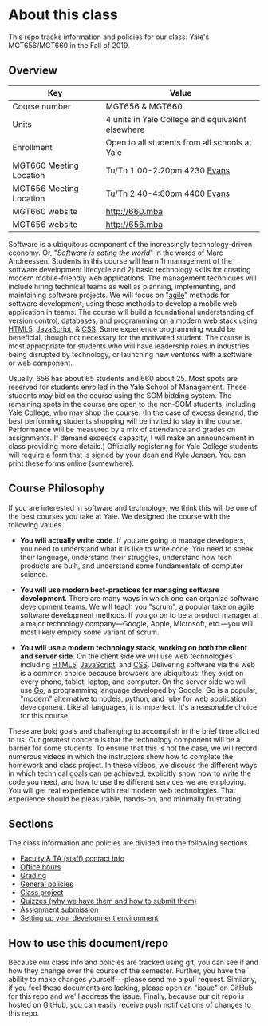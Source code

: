 # About this class

This repo tracks information and policies for our
class: Yale's MGT656/MGT660 in the Fall of 2019.

## Overview

| Key                     | Value                                                                     |
| ----------------------- | ------------------------------------------------------------------------- |
| Course number           | MGT656 & MGT660                                                           |
| Units                   | 4 units in Yale College and equivalent elsewhere                          |
| Enrollment              | Open to all students from all schools at Yale                             |
| MGT660 Meeting Location | Tu/Th 1:00-2:20pm 4230 [Evans](https://map.yale.edu/place/building/EVANS) |
| MGT656 Meeting Location | Tu/Th 2:40-4:00pm 4400 [Evans](https://map.yale.edu/place/building/EVANS) |
| MGT660 website          | http://660.mba                                                            |
| MGT656 website          | http://656.mba                                                            |

Software is a ubiquitous component of the increasingly technology-driven
economy. Or, "_Software is eating the world_" in the words of Marc
Andreessen. Students in this course will learn 1) management of the
software development lifecycle and 2) basic technology skills for
creating modern mobile-friendly web applications. The management
techniques will include hiring technical teams as well as planning,
implementing, and maintaining software projects. We will focus on
"[agile](https://en.wikipedia.org/wiki/Agile_software_development)"
methods for software development, using these methods to
develop a mobile web application in teams. The course will build a
foundational understanding of version control, databases, and
programming on a modern web stack using
[HTML5](http://en.wikipedia.org/wiki/HTML5),
[JavaScript](http://en.wikipedia.org/wiki/JavaScript), &
[CSS](http://en.wikipedia.org/wiki/Cascading_Style_Sheets). Some experience programming
would be beneficial, though not necessary for the motivated student.
The course is most appropriate for students who will have leadership
roles in industries being disrupted by technology, or launching new
ventures with a software or web component.

Usually, 656 has about 65 students and 660 about 25. Most spots
are reserved for students enrolled in the Yale School of Management.
These students may bid on the course using the SOM bidding system.
The remaining spots in the course are open to the non-SOM students,
including Yale College, who may shop the course. (In the case of
excess demand, the best performing students shopping will be invited
to stay in the course. Performance will be measured by a mix of
attendance and grades on assignments. If demand exceeds capacity,
I will make an announcement in class providing more details.)
Officially registering for Yale College students will require a
form that is signed by your dean and Kyle Jensen. You can print
these forms online (somewhere).

## Course Philosophy

If you are interested in software and technology, we think this
will be one of the best courses you take at Yale. We designed
the course with the following values.

- **You will actually write code**. If you are going to manage developers,
  you need to understand what it is like to write code. You need to
  speak their language, understand their struggles, understand how tech
  products are built, and understand some fundamentals of computer science.

- **You will use modern best-practices for managing software development**.
  There are many ways in which one can organize
  software development teams. We will teach you
  "[scrum](http://en.wikipedia.org/wiki/Scrum_%28software_development%29)",
  a popular
  take on agile software development methods. If you go on to be a
  product manager at a major technology company&mdash;Google, Apple,
  Microsoft, etc.&mdash;you will most likely employ some variant of scrum.

- **You will use a modern technology stack, working on both the client
  and server side**.
  On the client side we will use web technologies
  including [HTML5](http://en.wikipedia.org/wiki/HTML5),
  [JavaScript](http://en.wikipedia.org/wiki/JavaScript), and
  [CSS](http://en.wikipedia.org/wiki/Cascading_Style_Sheets). Delivering software via the
  web is a common choice because browsers are ubiquitous: they exist
  on every phone, tablet, laptop, and computer. On the server side we
  will use [Go](https://golang.org/), a programming language developed
  by Google. Go is a popular, "modern" alternative to
  nodejs, python, and ruby for web application development. Like all
  languages, it is imperfect. It's a reasonable choice for this course.

These are bold goals and challenging to accomplish in the brief time
allotted to us. Our greatest concern is that the technology component
will be a barrier for some students. To ensure that this is not the
case, we will record numerous videos in which the instructors show how
to complete the homework and class project.
In these videos, we discuss the
different ways in which technical goals can be achieved, explicitly
show how to write the code you need, and how to use the different
services we are employing. You will get real experience
with real modern web technologies. That experience should be
pleasurable, hands-on, and minimally frustrating.

## Sections

The class information and policies are divided into the
following sections.

- [Faculty & TA (staff) contact info](staff-contact.md)
- [Office hours](office-hours.md)
- [Grading](grading.md)
- [General policies](general-policies.md)
- [Class project](class-project.md)
- [Quizzes (why we have them and how to submit them)](quizzes.md)
- [Assignment submission](assignments.md)
- [Setting up your development environment](dev-environment.md)

## How to use this document/repo

Because our class info and policies are tracked using
git, you can see if and how they change over the course
of the semester. Further, you have the ability to make
changes yourself---please send me a pull request. Similarly,
if you feel these documents are lacking, please open an
"issue" on GitHub for this repo and we'll address the
issue. Finally, because our git repo is hosted on GitHub, you
can easily receive push notifications of changes to this repo.
